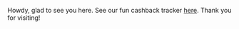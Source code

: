 Howdy, glad to see you here. See our fun cashback tracker [here](https://arsarsars.github.io/c). Thank you for visiting!
